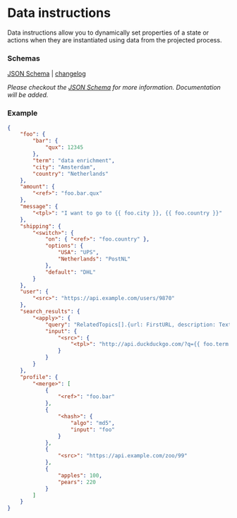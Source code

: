 # Data instructions

Data instructions allow you to dynamically set properties of a state or actions when they are instantiated using data
from the projected process.

### Schemas

[JSON Schema](https://specs.livecontracts.io/v0.1.0/data-instruction/schema.json) | [changelog](changelog.md)

_Please checkout the [JSON Schema](https://specs.livecontracts.io/v0.1.0/data-instruction/schema.json) for more information. Documentation will be added._

### Example

```json
{
    "foo": {
        "bar": {
            "qux": 12345
        },
        "term": "data enrichment",
        "city": "Amsterdam",
        "country": "Netherlands"
    },
    "amount": {
        "<ref>": "foo.bar.qux"
    },
    "message": {
        "<tpl>": "I want to go to {{ foo.city }}, {{ foo.country }}"
    },
    "shipping": {
        "<switch>": {
            "on": { "<ref>": "foo.country" },
            "options": {
                "USA": "UPS",
                "Netherlands": "PostNL"
            },
            "default": "DHL"
        }
    },
    "user": {
        "<src>": "https://api.example.com/users/9870"
    },
    "search_results": {
        "<apply>": {
            "query": "RelatedTopics[].{url: FirstURL, description: Text}",
            "input": {
                "<src>": {
                    "<tpl>": "http://api.duckduckgo.com/?q={{ foo.term }}&format=json"
                }
            }
        }
    },
    "profile": {
        "<merge>": [
            {
                "<ref>": "foo.bar"
            },
            {
                "<hash>": {
                    "algo": "md5",
                    "input": "foo"
                }
            },
            {
                "<src>": "https://api.example.com/zoo/99"
            },
            {
                "apples": 100,
                "pears": 220
            }
        ]
    }
}
```


